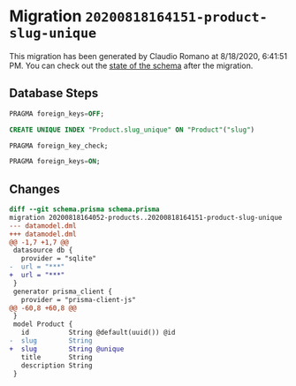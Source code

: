 # Migration `20200818164151-product-slug-unique`

This migration has been generated by Claudio Romano at 8/18/2020, 6:41:51 PM.
You can check out the [state of the schema](./schema.prisma) after the migration.

## Database Steps

```sql
PRAGMA foreign_keys=OFF;

CREATE UNIQUE INDEX "Product.slug_unique" ON "Product"("slug")

PRAGMA foreign_key_check;

PRAGMA foreign_keys=ON;
```

## Changes

```diff
diff --git schema.prisma schema.prisma
migration 20200818164052-products..20200818164151-product-slug-unique
--- datamodel.dml
+++ datamodel.dml
@@ -1,7 +1,7 @@
 datasource db {
   provider = "sqlite"
-  url = "***"
+  url = "***"
 }
 generator prisma_client {
   provider = "prisma-client-js"
@@ -60,8 +60,8 @@
 }
 model Product {
   id          String @default(uuid()) @id
-  slug        String
+  slug        String @unique
   title       String
   description String
 }
```


